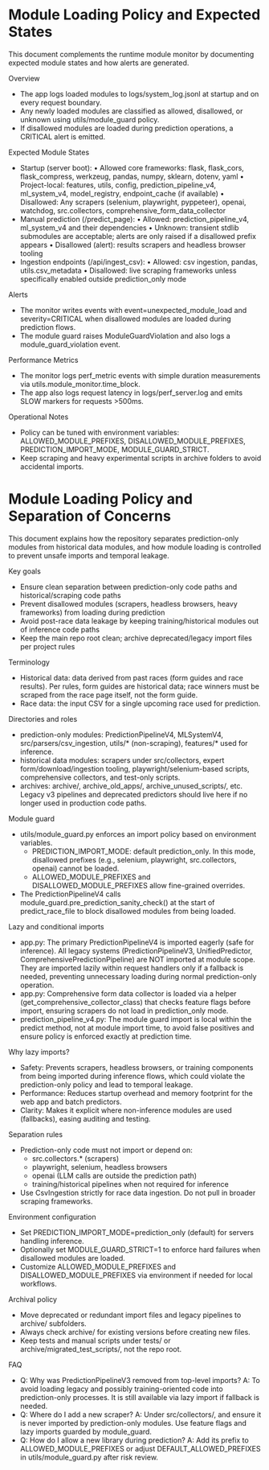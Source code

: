 # Module Loading Policy and Expected States

This document complements the runtime module monitor by documenting expected module states and how alerts are generated.

Overview
- The app logs loaded modules to logs/system_log.jsonl at startup and on every request boundary.
- Any newly loaded modules are classified as allowed, disallowed, or unknown using utils/module_guard policy.
- If disallowed modules are loaded during prediction operations, a CRITICAL alert is emitted.

Expected Module States
- Startup (server boot):
  • Allowed core frameworks: flask, flask_cors, flask_compress, werkzeug, pandas, numpy, sklearn, dotenv, yaml
  • Project-local: features, utils, config, prediction_pipeline_v4, ml_system_v4, model_registry, endpoint_cache (if available)
  • Disallowed: Any scrapers (selenium, playwright, pyppeteer), openai, watchdog, src.collectors, comprehensive_form_data_collector
- Manual prediction (/predict_page):
  • Allowed: prediction_pipeline_v4, ml_system_v4 and their dependencies
  • Unknown: transient stdlib submodules are acceptable; alerts are only raised if a disallowed prefix appears
  • Disallowed (alert): results scrapers and headless browser tooling
- Ingestion endpoints (/api/ingest_csv):
  • Allowed: csv ingestion, pandas, utils.csv_metadata
  • Disallowed: live scraping frameworks unless specifically enabled outside prediction_only mode

Alerts
- The monitor writes events with event=unexpected_module_load and severity=CRITICAL when disallowed modules are loaded during prediction flows.
- The module guard raises ModuleGuardViolation and also logs a module_guard_violation event.

Performance Metrics
- The monitor logs perf_metric events with simple duration measurements via utils.module_monitor.time_block.
- The app also logs request latency in logs/perf_server.log and emits SLOW markers for requests >500ms.

Operational Notes
- Policy can be tuned with environment variables: ALLOWED_MODULE_PREFIXES, DISALLOWED_MODULE_PREFIXES, PREDICTION_IMPORT_MODE, MODULE_GUARD_STRICT.
- Keep scraping and heavy experimental scripts in archive folders to avoid accidental imports.

# Module Loading Policy and Separation of Concerns

This document explains how the repository separates prediction-only modules from historical data modules, and how module loading is controlled to prevent unsafe imports and temporal leakage.

Key goals
- Ensure clean separation between prediction-only code paths and historical/scraping code paths
- Prevent disallowed modules (scrapers, headless browsers, heavy frameworks) from loading during prediction
- Avoid post-race data leakage by keeping training/historical modules out of inference code paths
- Keep the main repo root clean; archive deprecated/legacy import files per project rules

Terminology
- Historical data: data derived from past races (form guides and race results). Per rules, form guides are historical data; race winners must be scraped from the race page itself, not the form guide.
- Race data: the input CSV for a single upcoming race used for prediction.

Directories and roles
- prediction-only modules: PredictionPipelineV4, MLSystemV4, src/parsers/csv_ingestion, utils/* (non-scraping), features/* used for inference.
- historical data modules: scrapers under src/collectors, expert form/download/ingestion tooling, playwright/selenium-based scripts, comprehensive collectors, and test-only scripts.
- archives: archive/, archive_old_apps/, archive_unused_scripts/, etc. Legacy v3 pipelines and deprecated predictors should live here if no longer used in production code paths.

Module guard
- utils/module_guard.py enforces an import policy based on environment variables.
  - PREDICTION_IMPORT_MODE: default prediction_only. In this mode, disallowed prefixes (e.g., selenium, playwright, src.collectors, openai) cannot be loaded.
  - ALLOWED_MODULE_PREFIXES and DISALLOWED_MODULE_PREFIXES allow fine-grained overrides.
- The PredictionPipelineV4 calls module_guard.pre_prediction_sanity_check() at the start of predict_race_file to block disallowed modules from being loaded.

Lazy and conditional imports
- app.py: The primary PredictionPipelineV4 is imported eagerly (safe for inference). All legacy systems (PredictionPipelineV3, UnifiedPredictor, ComprehensivePredictionPipeline) are NOT imported at module scope. They are imported lazily within request handlers only if a fallback is needed, preventing unnecessary loading during normal prediction-only operation.
- app.py: Comprehensive form data collector is loaded via a helper (get_comprehensive_collector_class) that checks feature flags before import, ensuring scrapers do not load in prediction_only mode.
- prediction_pipeline_v4.py: The module guard import is local within the predict method, not at module import time, to avoid false positives and ensure policy is enforced exactly at prediction time.

Why lazy imports?
- Safety: Prevents scrapers, headless browsers, or training components from being imported during inference flows, which could violate the prediction-only policy and lead to temporal leakage.
- Performance: Reduces startup overhead and memory footprint for the web app and batch predictors.
- Clarity: Makes it explicit where non-inference modules are used (fallbacks), easing auditing and testing.

Separation rules
- Prediction-only code must not import or depend on:
  - src.collectors.* (scrapers)
  - playwright, selenium, headless browsers
  - openai (LLM calls are outside the prediction path)
  - training/historical pipelines when not required for inference
- Use CsvIngestion strictly for race data ingestion. Do not pull in broader scraping frameworks.

Environment configuration
- Set PREDICTION_IMPORT_MODE=prediction_only (default) for servers handling inference.
- Optionally set MODULE_GUARD_STRICT=1 to enforce hard failures when disallowed modules are loaded.
- Customize ALLOWED_MODULE_PREFIXES and DISALLOWED_MODULE_PREFIXES via environment if needed for local workflows.

Archival policy
- Move deprecated or redundant import files and legacy pipelines to archive/ subfolders.
- Always check archive/ for existing versions before creating new files.
- Keep tests and manual scripts under tests/ or archive/migrated_test_scripts/, not the repo root.

FAQ
- Q: Why was PredictionPipelineV3 removed from top-level imports?
  A: To avoid loading legacy and possibly training-oriented code into prediction-only processes. It is still available via lazy import if fallback is needed.
- Q: Where do I add a new scraper?
  A: Under src/collectors/, and ensure it is never imported by prediction-only modules. Use feature flags and lazy imports guarded by module_guard.
- Q: How do I allow a new library during prediction?
  A: Add its prefix to ALLOWED_MODULE_PREFIXES or adjust DEFAULT_ALLOWED_PREFIXES in utils/module_guard.py after risk review.


